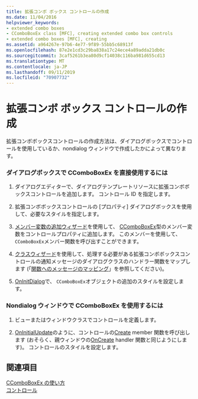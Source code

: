 ```yaml
---
title: 拡張コンボ ボックス コントロールの作成
ms.date: 11/04/2016
helpviewer_keywords:
- extended combo boxes
- CComboBoxEx class [MFC], creating extended combo box controls
- extended combo boxes [MFC], creating
ms.assetid: a964267e-97b6-4e77-9f89-55bb5c68913f
ms.openlocfilehash: 87e2e1cd3c29ba838a17c24ece4a89adda21db0c
ms.sourcegitcommit: 3caf5261b3ea80d9cf14038c116ba981d655cd13
ms.translationtype: MT
ms.contentlocale: ja-JP
ms.lasthandoff: 09/11/2019
ms.locfileid: "70907732"
---
```

# <a name="creating-an-extended-combo-box-control"></a>拡張コンボ ボックス コントロールの作成

拡張コンボボックスコントロールの作成方法は、ダイアログボックスでコントロールを使用しているか、nondialog ウィンドウで作成したかによって異なります。

### <a name="to-use-ccomboboxex-directly-in-a-dialog-box"></a>ダイアログボックスで CComboBoxEx を直接使用するには

1. ダイアログエディターで、ダイアログテンプレートリソースに拡張コンボボックスコントロールを追加します。 コントロール ID を指定します。

1. 拡張コンボボックスコントロールの [プロパティ] ダイアログボックスを使用して、必要なスタイルを指定します。

1. [メンバー変数の追加ウィザード](../ide/adding-a-member-variable-visual-cpp.md)を使用して、 [CComboBoxEx](../mfc/reference/ccomboboxex-class.md)型のメンバー変数をコントロールプロパティに追加します。 このメンバーを使用して、 `CComboBoxEx`メンバー関数を呼び出すことができます。

1. [クラスウィザード](reference/mfc-class-wizard.md)を使用して、処理する必要がある拡張コンボボックスコントロールの通知メッセージのダイアログクラスのハンドラー関数をマップします (「[関数へのメッセージのマッピング](../mfc/reference/mapping-messages-to-functions.md)」を参照してください)。

1. [OnInitDialog](../mfc/reference/cdialog-class.md#oninitdialog)で、 `CComboBoxEx`オブジェクトの追加のスタイルを設定します。

### <a name="to-use-ccomboboxex-in-a-nondialog-window"></a>Nondialog ウィンドウで CComboBoxEx を使用するには

1. ビューまたはウィンドウクラスでコントロールを定義します。

1. [OnInitialUpdate](../mfc/reference/cview-class.md#oninitialupdate)のように、コントロールの[Create](../mfc/reference/ctabctrl-class.md#create) member 関数を呼び出します (おそらく、親ウィンドウの[OnCreate](../mfc/reference/cwnd-class.md#oncreate) handler 関数と同じようにします)。 コントロールのスタイルを設定します。

## <a name="see-also"></a>関連項目

[CComboBoxEx の使い方](../mfc/using-ccomboboxex.md)<br/>
[コントロール](../mfc/controls-mfc.md)

